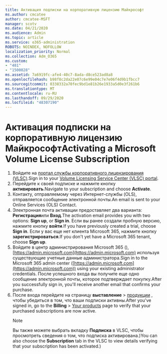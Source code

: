 ```yaml
---
title: Активация подписки на корпоративную лицензию Майкрософт
ms.author: cmcatee
author: cmcatee-MSFT
manager: scotv
ms.date: 04/21/2020
ms.audience: Admin
ms.topic: article
ms.service: o365-administration
ROBOTS: NOINDEX, NOFOLLOW
localization_priority: Normal
ms.collection: Adm_O365
ms.custom:
- "481"
- "1500028"
ms.assetid: 7a6919fc-afe4-40c7-8ada-d8ce523ad8a8
ms.openlocfilehash: b98f8c2da22e07c6e99e04c7e7e06f4d9b1fbcc7
ms.sourcegitcommit: 0338332a70fec9bd1e81b26e1933a5d0e3f261b6
ms.translationtype: MT
ms.contentlocale: ru-RU
ms.lasthandoff: 09/29/2020
ms.locfileid: "48307190"
---
```

# <a name="activating-a-microsoft-volume-license-subscription"></a><span data-ttu-id="43d32-102">Активация подписки на корпоративную лицензию Майкрософт</span><span class="sxs-lookup"><span data-stu-id="43d32-102">Activating a Microsoft Volume License Subscription</span></span>

1. <span data-ttu-id="43d32-103">Войдите на [портал службы корпоративного лицензирования (VLSC)](https://go.microsoft.com/fwlink/p/?LinkId=329762).</span><span class="sxs-lookup"><span data-stu-id="43d32-103">Sign in to your [Volume Licensing Service Center (VLSC) portal](https://go.microsoft.com/fwlink/p/?LinkId=329762).</span></span>
2. <span data-ttu-id="43d32-104">Перейдите к своей подписке и нажмите кнопку **активировать**.</span><span class="sxs-lookup"><span data-stu-id="43d32-104">Navigate to your subscription and choose **Activate**.</span></span>
3. <span data-ttu-id="43d32-105">Контакту, отправляемому через Интернет-службы (OLS), отправляется сообщение электронной почты.</span><span class="sxs-lookup"><span data-stu-id="43d32-105">An email is sent to your Online Services (OLS) Contact.</span></span>
4. <span data-ttu-id="43d32-106">Электронная почта активации предоставляет два варианта: **Регистрация**или **Вход**.</span><span class="sxs-lookup"><span data-stu-id="43d32-106">The activation email provides you with two options: **Sign up**, or **Sign in**.</span></span> <span data-ttu-id="43d32-107">Если вы ранее создали пробную версию, нажмите кнопку **войти**.</span><span class="sxs-lookup"><span data-stu-id="43d32-107">If you have previously created a trial, choose **Sign in**.</span></span> <span data-ttu-id="43d32-108">Если у вас еще нет клиента Microsoft 365, нажмите кнопку **зарегистрироваться**.</span><span class="sxs-lookup"><span data-stu-id="43d32-108">If you don't yet have a Microsoft 365 tenant, choose **Sign up**.</span></span>
5. <span data-ttu-id="43d32-109">Войдите в центр администрирования Microsoft 365 (), [https://admin.microsoft.com](https://admin.microsoft.com) используя существующие учетные данные администратора.</span><span class="sxs-lookup"><span data-stu-id="43d32-109">Sign in to the Microsoft 365 admin center ([https://admin.microsoft.com](https://admin.microsoft.com)) using your existing administrator credentials.</span></span> <span data-ttu-id="43d32-110">После успешного входа вы получите еще одно сообщение электронной почты, которое подтверждает покупку.</span><span class="sxs-lookup"><span data-stu-id="43d32-110">After you successfully sign in, you'll receive another email that confirms your purchase.</span></span>
6. <span data-ttu-id="43d32-111">После входа перейдите на страницу **выставление** \> [продукции](https://go.microsoft.com/fwlink/p/?linkid=842054) , чтобы убедиться в том, что ваши подписки активны.</span><span class="sxs-lookup"><span data-stu-id="43d32-111">After you've signed in, go to the **Billing** \> [Your products](https://go.microsoft.com/fwlink/p/?linkid=842054) page to verify that your purchased subscriptions are now active.</span></span> 
    > [!NOTE]
    > <span data-ttu-id="43d32-112">Вы также можете выбрать вкладку **Подписка** в VLSC, чтобы просмотреть сведения о том, что подписка активирована.)</span><span class="sxs-lookup"><span data-stu-id="43d32-112">You can also choose the **Subscription** tab in the VLSC to view details verifying that your subscription has been activated.)</span></span>
